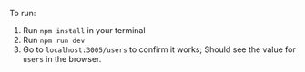 To run:

1. Run `npm install` in your terminal
2. Run `npm run dev`
3. Go to `localhost:3005/users` to confirm it works; Should see the value for `users` in the browser.